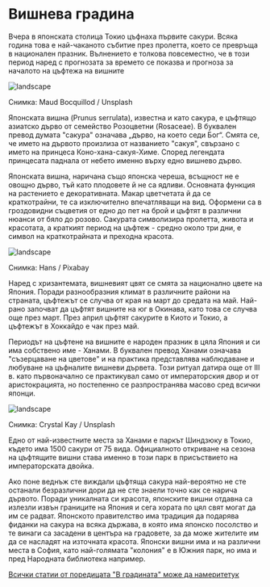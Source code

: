 # Вишнева градина

Вчера в японската столица Токио цъфнаха първите сакури. Всяка година това е най-чаканото събитие през пролетта, което се превръща в национален празник. Вълнението е толкова повсеместно, че в този период наред с прогнозата за времето се показва и прогноза за началото на цъфтежа на вишните

![landscape](https://images.unsplash.com/photo-1551272744-19456affaa89?q=80&w=1469&auto=format&fit=crop&ixlib=rb-4.0.3&ixid=M3wxMjA3fDB8MHxwaG90by1wYWdlfHx8fGVufDB8fHx8fA%3D%3D)

<p class='caption'>Снимка: Maud Bocquillod / Unsplash<p>

Японската вишна (Prunus serrulata), известна и като сакура, е цъфтящо азиатско дърво от семейство Розоцветни (Rosaceae). В буквален превод думата "сакура" означава „дърво, на което седи Бог“. Смята се, че името на дървото произлиза от названието "сакуя", свързано с името на принцеса Коно-хана-сакуя-Химе. Според легендата принцесата паднала от небето именно върху едно вишнево дърво. 

Японската вишна, наричана също японска череша, всъщност не е овощно дърво, тъй като плодовете й не са ядливи. Основната функция на растението е декоративната. Макар цветчетата й да се краткотрайни, те са изключително впечатляващи на вид. Оформени са в гроздовидни съцветия от едно до пет на брой и цъфтят в различни нюанси от бяло до розово. Сакурата символизира пролетта, живота и красотата, а краткият период на цъфтеж - средно около три дни, е символ на краткотрайната и преходна красота.

![landscape](https://cdn.pixabay.com/photo/2016/03/16/13/41/cherry-blossom-1260641_1280.jpg)

<p class='caption'>Снимка: Hans / Pixabay<p>

Наред с хризантемата, вишневият цвят се смята за национално цвете на Япония. Поради разнообразния климат в различните райони на страната, цъфтежът се случва от края на март до средата на май. Най-рано започват да цъфтят вишните на юг в Окинава, като това се случва още през март. През април цъфтят сакурите в Киото и Токио, а цъфтежът в Хоккайдо е чак през май.

Периодът на цъфтене на вишните е народен празник в цяла Япония и си има собствено име - Ханами. В буквален превод Ханами означава "съзерцаване на цветове" и на практика представлява наблюдаване и любуване на цъфналите вишневи дървета. Този ритуал датира още от III в. като първоначално се практикувал само от императорския двор и от аристокрацията, но постепенно се разпространява масово сред всички японци. 

![landscape](https://images.unsplash.com/photo-1598957232485-fab51e0ed7e8?q=80&w=1633&auto=format&fit=crop&ixlib=rb-4.0.3&ixid=M3wxMjA3fDB8MHxwaG90by1wYWdlfHx8fGVufDB8fHx8fA%3D%3D)

<p class='caption'>Снимка: Crystal Kay / Unsplash<p>

Едно от най-известните места за Ханами е паркът Шиндзюку в Токио, където има 1500 сакури от 75 вида. Официалното откриване на сезона на цъфтящите вишни става именно в този парк в присъствието на императорската двойка. 

Ако поне веднъж сте виждали цъфтяща сакура най-вероятно не сте останали безразлични дори да не сте знаели точно как се нарича дървото. Поради уникалната си красота, японските вишни отдавна са излезли извън границите на Япония и сега хората по цял свят могат да им се радват. Японското правителство има традиция да подарява фиданки на сакура на всяка държава, в която има японско посолство и те винаги са засадени в центъра на градовете, за да може жителите им да се насладят на източната красота. Японски вишни има и на различни места в София, като най-голямата "колония" е в Южния парк, но има и пред Народната библиотека например.

<span class='markdown-link'>[Всички статии от поредицата "В градината" може да намерите<span class='markdown-here'>тук</span>](/blog-za-obshta-kultura#/articles/garden)</span>